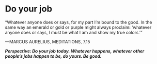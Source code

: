 # Do your job

“Whatever anyone does or says, for my part I’m bound to the good. In the same way an emerald or gold or purple might always proclaim: ‘whatever anyone does or says, I must be what I am and show my true colors.’”

—MARCUS AURELIUS, MEDITATIONS, 7.15

***Perspective: Do your job today. Whatever happens, whatever other people’s jobs happen to be, do yours. Be good.***